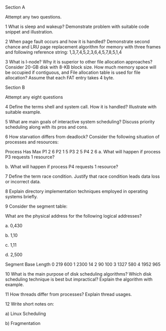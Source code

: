 Section A

Attempt any two questions.

1
What is sleep and wakeup? Demonstrate problem with suitable code snippet and illustration.

2
When page fault occurs and how it is handled? Demonstrate second chance and LRU page replacement algorithm for memory with three frames and following reference string: 1,3,7,4,5,2,3,6,4,5,7,8,5,1,4

3
What is I-node? Why it is superior to other file allocation approaches? Consider 20-GB disk with 8-KB block size. How much memory space will be occupied if contiguous, and File allocation table is used for file allocation? Assume that each FAT entry takes 4 byte.

Section B

Attempt any eight questions

4
Define the terms shell and system call. How it is handled? Illustrate with suitable example.

5
What are main goals of interactive system scheduling? Discuss priority scheduling along with its pros and cons.

6
How starvation differs from deadlock? Consider the following situation of processes and resources:

Process Has Max
P1 2 6
P2 1 5
P3 2 5
P4 2 6
a. What will happen if process P3 requests 1 resource?

b. What will happen if process P4 requests 1 resource?

7
Define the term race condition. Justify that race condition leads data loss or incorrect data.

8
Explain directory implementation techniques employed in operating systems briefly.

9
Consider the segment table:

What are the physical address for the following logical addresses?

a. 0,430

b. 1,10

c. 1,11

d. 2,500

Segment Base Length
0 219 600
1 2300 14
2 90 100
3 1327 580
4 1952 965

10
What is the main purpose of disk scheduling algorithms? Which disk scheduling technique is best but impractical? Explain the algorithm with example.

11
How threads differ from processes? Explain thread usages.

12
Write short notes on:

a) Linux Scheduling

b) Fragmentation
